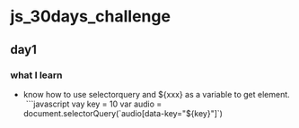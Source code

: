# js_30days_challenge

## day1
  ### what I learn
  * know how to use selectorquery and ${xxx} as a variable to get element.
  ```javascript
    vay key = 10
    var audio = document.selectorQuery(`audio[data-key="${key}"]`)
  ```
